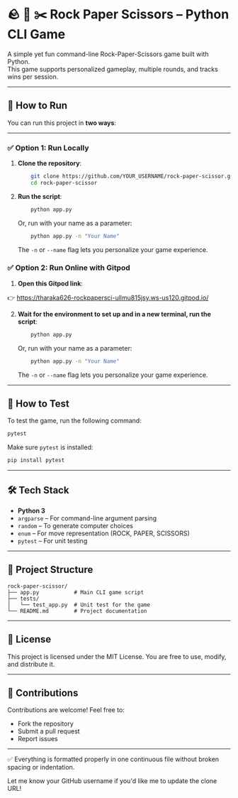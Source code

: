 # 🪨 📄 ✂️ Rock Paper Scissors – Python CLI Game

A simple yet fun command-line Rock-Paper-Scissors game built with Python.  
This game supports personalized gameplay, multiple rounds, and tracks wins per session.

---

## 🚀 How to Run

You can run this project in **two ways**:

---

### ✅ Option 1: Run Locally

1. **Clone the repository**:

   ```bash
       git clone https://github.com/YOUR_USERNAME/rock-paper-scissor.git
       cd rock-paper-scissor
   ```

2. **Run the script**:

   ```bash
       python app.py
   ```

   Or, run with your name as a parameter:

   ```bash
       python app.py -n "Your Name"
   ```

   The `-n` or `--name` flag lets you personalize your game experience.

### ✅ Option 2: Run Online with Gitpod

1. **Open this Gitpod link**:

👉 https://tharaka626-rockpapersci-ullmu815jsy.ws-us120.gitpod.io/

2. **Wait for the environment to set up and in a new terminal, run the script**:

   ```bash
       python app.py
   ```

   Or, run with your name as a parameter:

   ```bash
       python app.py -n "Your Name"
   ```

   The `-n` or `--name` flag lets you personalize your game experience.

---

## 🧪 How to Test

To test the game, run the following command:

```bash
pytest
```

Make sure `pytest` is installed:

```bash
pip install pytest
```

---

## 🛠️ Tech Stack

- **Python 3**
- `argparse` – For command-line argument parsing
- `random` – To generate computer choices
- `enum` – For move representation (ROCK, PAPER, SCISSORS)
- `pytest` – For unit testing

---

## 📁 Project Structure

```
rock-paper-scissor/
├── app.py           # Main CLI game script
├── tests/
│   └── test_app.py  # Unit test for the game
└── README.md        # Project documentation
```

---

## 📜 License

This project is licensed under the MIT License.
You are free to use, modify, and distribute it.

---

## 🙌 Contributions

Contributions are welcome! Feel free to:

- Fork the repository
- Submit a pull request
- Report issues

---

✅ Everything is formatted properly in one continuous file without broken spacing or indentation.

Let me know your GitHub username if you'd like me to update the clone URL!

